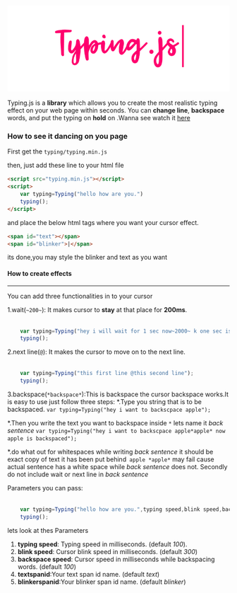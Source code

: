 ![Logo](images/main-img.png)

Typing.js is a **library** which allows you to create the most realistic typing effect on your web page within seconds. You can **change line**, **backspace** words, and put the typing on **hold** on .Wanna see watch it [here](https://nishutosh.github.io/typing.js)






### How to see it dancing on you page

First get the  ```typing/typing.min.js```

then, just add these line to your html file

```html
<script src="typing.min.js"></script>
<script>
    var typing=Typing("hello how are you.")
    typing();
</script>

```
and place the below html tags where you want your cursor effect.

```html
<span id="text"></span>
<span id="blinker">|</span>

```


its done,you may style the blinker and text as you want


#### How to create effects
---
You can add three functionalities in to your cursor

1.wait(```~200~```): It makes cursor to **stay** at that place for **200ms**.


```javascript

    var typing=Typing("hey i will wait for 1 sec now~2000~ k one sec is over.")
    typing();


```

2.next line(```@```): It makes the cursor to move on to the next line.

```javascript

    var typing=Typing("this first line @this second line");
    typing();


```

3.backspace(```*backspace*```):This is backspace the cursor backspace works.It is easy to use just follow three steps:
*.Type you string that is to be backspaced.
          `var typing=Typing("hey i want to backscpace apple");`

*.Then you write the text you want to backspace inside  `*` lets name it *back sentence*
          `var typing=Typing("hey i want to backscpace apple*apple* now apple is backspaced");`

*.do what out for whitespaces while writing *back sentence* it should be exact copy of text it has been put behind` apple *apple*` may fail cause actual sentence has a white space while *back sentence* does not. Secondly do not include wait or next line in *back sentence*        

Parameters you can pass:

```javascript

    var typing=Typing("hello how are you.",typing speed,blink speed,backspace speed,textspanid,blinkerspanid)
    typing();


```

lets look at thes Parameters
1. **typing speed**: Typing speed in milliseconds. (default *100*).
2. **blink speed**: Cursor blink speed in milliseconds. (default *300*)
3. **backspace speed**: Cursor  speed in milliseconds while backspacing words. (default *100*)
4. **textspanid**:Your text span id name. (default *text*)
5. **blinkerspanid**:Your blinker span id name. (default *blinker*)
